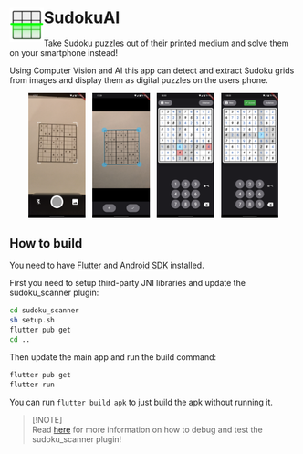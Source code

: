 # <img align=left src="assets/icon.png" width=60> SudokuAI

Take Sudoku puzzles out of their printed medium and solve them on your smartphone instead!

Using Computer Vision and AI this app can detect and extract Sudoku grids from images and display them as digital puzzles on the users phone.

<p align="middle">
<img src="screenshots/screenshot_camera.png" width=20%>
&nbsp;
<img src="screenshots/screenshot_detection.png" width=20%>
&nbsp;
<img src="screenshots/screenshot_solving_errors.png" width=20%>
&nbsp;
<img src="screenshots/screenshot_solved.png" width=20%>
</p>

## How to build

You need to have [Flutter](https://docs.flutter.dev/get-started/install/linux/android) and [Android SDK](https://docs.flutter.dev/get-started/install/linux/android#configure-android-development) installed.

First you need to setup third-party JNI libraries and update the sudoku_scanner plugin:
``` sh
cd sudoku_scanner
sh setup.sh
flutter pub get
cd ..
```

Then update the main app and run the build command:
``` sh
flutter pub get
flutter run
```
You can run `flutter build apk` to just build the apk without running it.

> \[!NOTE]\
> Read [here](sudoku_scanner/) for more information on how to debug and test the sudoku_scanner plugin!
